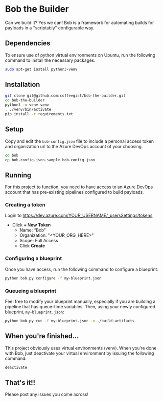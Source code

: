 # Bob the Builder

Can we build it? Yes we can! Bob is a framework for automating builds for payloads in a "scriptably" configurable way.

## Dependencies

To ensure use of python virtual environments on Ubuntu, run the following command to install the necessary packages.
```bash
sudo apt-get install python3-venv
```

## Installation

```bash
git clone git@github.com:coffeegist/bob-the-builder.git
cd bob-the-builder
python3 -m venv venv
. ./venv/bin/activate
pip install -r requirements.txt
```

## Setup  

Copy and edit the `bob-config.json` file to include a personal access token and organization url to the Azure DevOps account of your choosing.

```bash
cd bob
cp bob-config.json.sample bob-config.json
```

## Running

For this project to function, you need to have access to an Azure DevOps account that has pre-existing pipelines configured to build payloads.

### Creating a token

Login to https://dev.azure.com/YOUR_USERNAME/_usersSettings/tokens
- Click **+ New Token**
  - Name: “Bob”
  - Organization: "\<YOUR_ORG_HERE\>"
  - Scope: Full Access
  - Click **Create**

### Configuring a blueprint

Once you have access, run the following command to configure a blueprint:

```bash
python bob.py configure -f my-blueprint.json
```

### Queueing a blueprint

Feel free to modify your blueprint manually, especially if you are building a pipeline that has queue-time variables. Then, using your newly configured blueprint, `my-blueprint.json`:

```bash
python bob.py run -f my-blueprint.json -o ./build-artifacts
```

## When you're finished...

This project obviously uses virtual environments (venv). When you're done with Bob, just deactivate your virtual environment by issuing the following command:

```bash
deactivate
```

## That's it!!

Please post any issues you come across!
